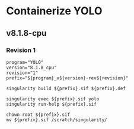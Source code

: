 # Containerize YOLO

## v8.1.8-cpu

### Revision 1

```
program="YOLO"
version="8.1.8_cpu"
revision="1"
prefix="${program}_v${version}-rev${revision}"

singularity build ${prefix}.sif ${prefix}.def

singularity exec ${prefix}.sif yolo
singularity run-help ${prefix}.sif

chown root ${prefix}.sif
mv ${prefix}.sif /scratch/singularity/
```



